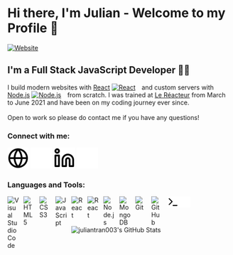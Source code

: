 # Hi there, I'm Julian - Welcome to my Profile 👋

[![Website](https://img.shields.io/website?label=Website&style=for-the-badge&url=https://juliantran-dev.netlify.app/)](https://juliantran-dev.netlify.app/)

## I'm a Full Stack JavaScript Developer 🧑‍💻

I build modern websites with [React](https://fr.reactjs.org/) [<img  alt="React" width="16px" src="https://cdn.jsdelivr.net/gh/devicons/devicon/icons/react/react-original.svg" style="padding-right:10px;" />][reactplaylist] and custom servers with [Node.js](https://nodejs.org/en/) [<img  alt="Node.js" width="16px" src="https://cdn.jsdelivr.net/gh/devicons/devicon/icons/nodejs/nodejs-original.svg" style="padding-right:10px;" />][webdevplaylist] from scratch.
I was trained at [Le Réacteur](https://www.lereacteur.io/?utm_source=googleads&gclid=Cj0KCQiAmpyRBhC-ARIsABs2EAqCqalc5yGCKU1z4wD0IL6aMlhSxhu8E9CjUmWj7aK5EpHHn9yPa0QaAhzuEALw_wcB) from March to June 2021 and have been on my coding journey ever since.<br /><br />
Open to work so please do contact me if you have any questions!

### Connect with me:

[![website](./img/globe-light.svg)](https://juliantran-dev.netlify.app/)
[![website](./img/globe-dark.svg)](https://juliantran-dev.netlify.app/)
[![linkedin](./img/linkedin-light.svg)](https://linkedin.com/in/julian-tran)
[![linkedin](./img/linkedin-dark.svg)](https://linkedin.com/in/julian-tran)

### Languages and Tools:

<img align="left" alt="Visual Studio Code" width="26px" src="https://cdn.jsdelivr.net/gh/devicons/devicon/icons/vscode/vscode-original.svg" style="padding-right:10px;" />
<img align="left" alt="HTML5" width="26px" src="https://cdn.jsdelivr.net/gh/devicons/devicon/icons/html5/html5-original.svg" style="padding-right:10px;" />
<img align="left" alt="CSS3" width="26px" src="https://cdn.jsdelivr.net/gh/devicons/devicon/icons/css3/css3-original.svg" style="padding-right:10px;" />
<img align="left" alt="JavaScript" width="26px" src="https://cdn.jsdelivr.net/gh/devicons/devicon/icons/javascript/javascript-original.svg" style="padding-right:10px;" />
<img align="left" alt="React" width="26px" src="https://cdn.jsdelivr.net/gh/devicons/devicon/icons/react/react-original.svg" style="padding-right:10px;" />
<img align="left" alt="React" width="26px" src="https://cdn.jsdelivr.net/gh/devicons/devicon/icons/nextjs/nextjs-line.svg" style="padding-right:10px;" />

<img align="left" alt="Node.js" width="26px" src="https://cdn.jsdelivr.net/gh/devicons/devicon/icons/nodejs/nodejs-original.svg" style="padding-right:10px;" />

<img align="left" alt="MongoDB" width="26px" src="https://cdn.jsdelivr.net/gh/devicons/devicon/icons/mongodb/mongodb-original.svg" style="padding-right:10px;" />

<img align="left" alt="Git" width="26px" src="https://cdn.jsdelivr.net/gh/devicons/devicon/icons/git/git-original.svg" style="padding-right:10px;" />

<img align="left" alt="GitHub" width="26px" src="https://user-images.githubusercontent.com/3369400/139448065-39a229ba-4b06-434b-bc67-616e2ed80c8f.png" style="padding-right:10px;" />
<img align="left" alt="Terminal" width="26px" src="./img/terminal-light.svg" />
<img align="left" alt="Terminal" width="26px" src="./img/terminal-dark.svg" />

<br />
<br />

  <img align="left" alt="juliantran003's GitHub Stats" src="https://github-readme-stats.vercel.app/api?username=juliantran003&show_icons=true&hide_border=false?count_private=true&theme=default&include_all_commits=true" />

[website]: https://juliantran-dev.netlify.app/
[course]: http://vsCodeHero.com
[twitter]: https://twitter.com/codeSTACKr
[youtube]: https://youtube.com/codeSTACKr
[instagram]: https://instagram.com/codeSTACKr
[linkedin]: https://linkedin.com/in/julian-tran
[webdevplaylist]: https://www.youtube.com/playlist?list=PLkwxH9e_vrAJ0WbEsFA9W3I1W-g_BTsbt
[jsplaylist]: https://www.youtube.com/playlist?list=PLkwxH9e_vrALRJKu7wfXby3MKeflhTu6B
[cssplaylist]: https://www.youtube.com/playlist?list=PLkwxH9e_vrALSdvZuEh6gqQdmDoDIoqz4
[reactplaylist]: https://www.youtube.com/playlist?list=PLkwxH9e_vrAK4TdffpxKY3QGyHCpxFcQ0
